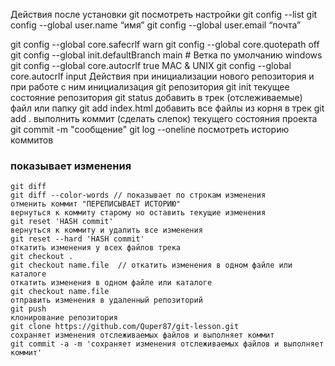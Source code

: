 
Действия после установки git
посмотреть настройки
git config --list
git config --global user.name “имя”
git config --global user.email “почта”


git config --global core.safecrlf warn
git config --global core.quotepath off
git config --global init.defaultBranch main # Ветка по умолчанию
windows
git config --global core.autocrlf true
MAC & UNIX
git config --global core.autocrlf input
Действия при инициализации нового репозитория и при работе с ним
инициализация git репозитория
git init
текущее состояние репозитория
git status
добавить в трек (отслеживаемые) файл или папку
git add index.html
добавить все файлы из корня в трек
git add .
выполнить коммит (сделать слепок) текущего состояния проекта
git commit -m "сообщение"
git log --oneline  посмотреть историю коммитов

### показывает изменения
```shell
git diff
git diff --color-words // показывает по строкам изменения
отменить коммит "ПЕРЕПИСЫВАЕТ ИСТОРИЮ"
вернуться к коммиту старому но оставить текущие изменения
git reset 'HASH commit'
вернуться к коммиту и удалить все изменения
git reset --hard 'HASH commit'
откатить изменения у всех файлов трека
git checkout .  
git checkout name.file  // откатить изменения в одном файле или каталоге
откатить изменения в одном файле или каталоге
git checkout name.file
отправить изменения в удаленный репозиторий
git push 
клонирование репозитория
git clone https://github.com/Quper87/git-lesson.git
сохраняет изменения отслеживаемых файлов и выполняет коммит
git commit -a -m 'сохраняет изменения отслеживаемых файлов и выполняет коммит'